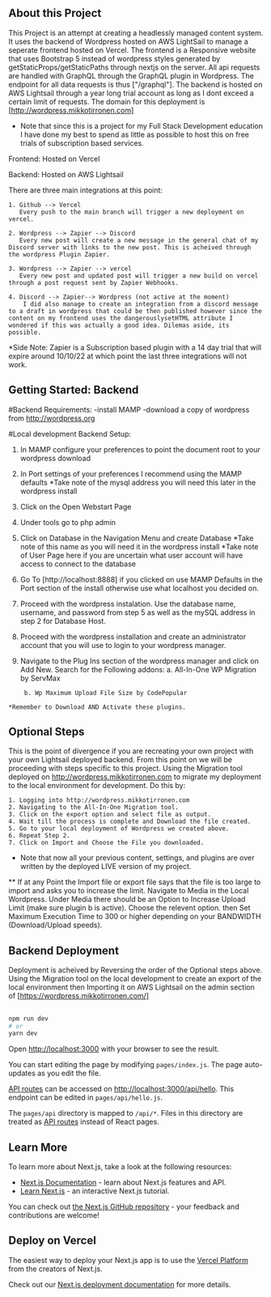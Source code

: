 ## About this Project
This Project is an attempt at creating a headlessly managed content system. It uses the backend of Wordpress hosted on AWS LightSail to manage a seperate frontend hosted on Vercel. The frontend is a Responsive website that uses Bootstrap 5 instead of wordpress styles generated by getStaticProps/getStaticPaths through nextjs on the server. All api requests are handled with GraphQL through the GraphQL plugin in Wordpress. The endpoint for all data requests is thus ["/graphql"]. The backend is hosted on AWS Lightsail through a year long trial account as long as I dont exceed a certain limit of requests. The domain for this deployment is [http://wordpress.mikkotirronen.com]

  * Note that since this is a project for my Full Stack Development education I have done my best to spend as little as possible to host this on free trials of subscription based services.
  
Frontend:
  Hosted on Vercel

Backend:
  Hosted on AWS Lightsail

There are three main integrations at this point:

    1. Github --> Vercel
       Every push to the main branch will trigger a new deployment on vercel.

    2. Wordpress --> Zapier --> Discord
       Every new post will create a new message in the general chat of my Discord server with links to the new post. This is acheived through the wordpress Plugin Zapier. 

    3. Wordpress --> Zapier --> vercel
       Every new post and updated post will trigger a new build on vercel through a post request sent by Zapier Webhooks. 

    4. Discord --> Zapier--> Wordpress (not active at the moment)
        I did also manage to create an integration from a discord message to a draft in wordpress that could be then published however since the content on my frontend uses the dangerouslysetHTML attribute I wondered if this was actually a good idea. Dilemas aside, its possible.  

 *Side Note: Zapier is a Subscription based plugin with a 14 day trial that will expire around 10/10/22 at which point the last three integrations will not work. 


## Getting Started: Backend

#Backend Requirements:
  -install MAMP
  -download a copy of wordpress from http://wordpress.org

#Local development Backend Setup:
  1. In MAMP configure your preferences to point the document root to your wordpress download
  2. In Port settings of your preferences I recommend using the MAMP defaults
     *Take note of the mysql address you will need this later in the wordpress install
  3. Click on the Open Webstart Page
  4. Under tools go to php admin
  5. Click on Database in the Navigation Menu and create Database
    *Take note of this name as you will need it in the wordpress install
    *Take note of User Page here if you are uncertain what user account will have access to connect to the database

  6. Go To [http://localhost:8888] if you clicked on use MAMP Defaults in the Port section of the        install otherwise use what localhost you decided on.
   
  7. Proceed with the wordpress instalation. Use the database name, username, and password from step 5 as well as the mySQL address in step 2 for Database Host.
   
  8. Proceed with the wordpress installation and create an administrator account that you will use to login to your wordpress manager. 
   
  9.  Navigate to the Plug Ins section of the wordpress manager and click on Add New. Search for the Following addons:
           a. All-In-One WP Migration by ServMax

           b. Wp Maximum Upload File Size by CodePopular

    *Remember to Download AND Activate these plugins.

  ## Optional Steps
  
This is the point of divergence if you are recreating your own project with your own Lightsail deployed backend. From this point on we will be proceeding with steps specific to this project. Using the Migration tool deployed on http://wordpress.mikkotirronen.com to migrate my deployment to the local environment for development. Do this by:

    1. Logging into http://wordpress.mikkotirronen.com
    2. Navigating to the All-In-One Migration tool.
    3. Click on the export option and select file as output.
    4. Wait till the process is complete and Download the file created.
    5. Go to your local deployment of Wordpress we created above.
    6. Repeat Step 2.
    7. Click on Import and Choose the File you downloaded.
   
  * Note that now all your previous content, settings, and plugins are over written by the deployed LIVE version of my project. 
  
  ** If at any Point the Import file or export file says that the file is too large to import and asks you to increase the limit. Navigate to Media in the Local Wordpress. Under Media there should be an Option to Increase Upload Limit (make sure plugin b is active). Choose the relevent option. then Set Maximum Execution Time to 300 or higher depending on your BANDWIDTH (Download/Upload speeds). 

## Backend Deployment

   Deployment is acheived by Reversing the order of the Optional steps above. Using the Migration tool on the local development to create an export of the local environment then Importing it on AWS Lightsail on the admin section of [https://wordpress.mikkotirronen.com/]

## 
  
```bash
npm run dev
# or
yarn dev
```

Open [http://localhost:3000](http://localhost:3000) with your browser to see the result.

You can start editing the page by modifying `pages/index.js`. The page auto-updates as you edit the file.

[API routes](https://nextjs.org/docs/api-routes/introduction) can be accessed on [http://localhost:3000/api/hello](http://localhost:3000/api/hello). This endpoint can be edited in `pages/api/hello.js`.

The `pages/api` directory is mapped to `/api/*`. Files in this directory are treated as [API routes](https://nextjs.org/docs/api-routes/introduction) instead of React pages.

## Learn More

To learn more about Next.js, take a look at the following resources:

- [Next.js Documentation](https://nextjs.org/docs) - learn about Next.js features and API.
- [Learn Next.js](https://nextjs.org/learn) - an interactive Next.js tutorial.

You can check out [the Next.js GitHub repository](https://github.com/vercel/next.js/) - your feedback and contributions are welcome!

## Deploy on Vercel

The easiest way to deploy your Next.js app is to use the [Vercel Platform](https://vercel.com/new?utm_medium=default-template&filter=next.js&utm_source=create-next-app&utm_campaign=create-next-app-readme) from the creators of Next.js.

Check out our [Next.js deployment documentation](https://nextjs.org/docs/deployment) for more details.
